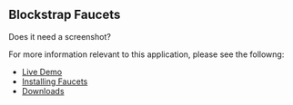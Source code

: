 ## Blockstrap Faucets

Does it need a screenshot?

For more information relevant to this application, please see the followng:

* [Live Demo](http://facuets.blockstrap.com/)
* [Installing Faucets](installation/)
* [Downloads](../../downloads/)